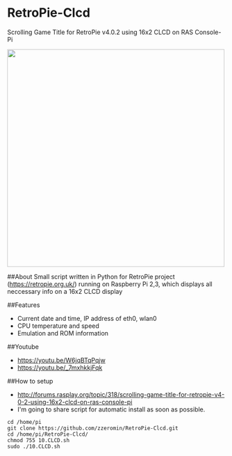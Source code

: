 # RetroPie-Clcd
Scrolling Game Title for RetroPie v4.0.2 using 16x2 CLCD on RAS Console-Pi

<img src="https://github.com/zzeromin/RetroPie-Clcd/blob/master/RetroPie-Clcd01.jpg" width="500" height="500">

##About
Small script written in Python for RetroPie project (https://retropie.org.uk/) 
running on Raspberry Pi 2,3, which displays all neccessary info on a 16x2 CLCD display

##Features
* Current date and time, IP address of eth0, wlan0
* CPU temperature and speed
* Emulation and ROM information

##Youtube
* https://youtu.be/W6jqBTqPqjw
* https://youtu.be/_7mxhkkjFqk

##How to setup
* http://forums.rasplay.org/topic/318/scrolling-game-title-for-retropie-v4-0-2-using-16x2-clcd-on-ras-console-pi
* I'm going to share script for automatic install as soon as possible.

<pre><code>cd /home/pi
git clone https://github.com/zzeromin/RetroPie-Clcd.git
cd /home/pi/RetroPie-Clcd/
chmod 755 10.CLCD.sh
sudo ./10.CLCD.sh
</code></pre>
